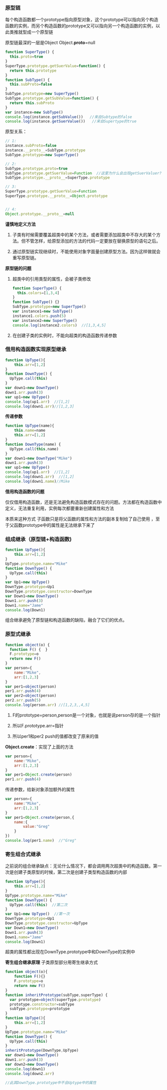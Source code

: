 ### 原型链

每个构造函数都一个prototype指向原型对象，这个prototype可以指向另个构造函数的实例，而另个构造函数的prototype又可以指向另一个构造函数的实例，以此类推就型成一个原型链

原型链最深的一层是Object  Object.__proto__=null

```javascript
function SuperType() {
  this.proto=true
}
SuperType.prototype.getSuerValue=function() {
  return this.prototype
}
function SubType() {
  this.subProto=false
}
SubType.prototype=new SuperType()
SubType.prototype.getSubValue=function() {
  return this.subProto
}
var instance=new SubType()
console.log(instance.getSubValue())   //来自Subtype的false
console.log(instance.getSuerValue())   //来自Supertype的true
```

原型关系：

```javascript
// 1:
instance.subProto=false
instance.__proto__=SubType.prototype
SubType.prototype=new SuperType()

// 2:
SubType.prototype.proto=true
SubType.prototype.getSuerValue=Function  //这里为什么会出现getSuerValuer?  getSuerValuer不是SuperType原型里面的方法么,为什么会出现在SuperType的实例中
SubType.prototype.__proto__=SuperType.prototype

// 3:
SuperType.prototype.getSuerValue=Function
SuperType.prototype.__proto__=Object.prototype


// 4:
Object.prototype.__proto__=null
```

**谨慎地定义方法**

1. 子类有时候需要覆盖超类中的某个方法，或者需要添加超类中不存大的某个方法。但不管怎样，给原型添加的方法的代码一定要放在替换原型的语句之后。

2. 通过原型链实现继续时，不能使用对象字面量创建原型方法。因为这样做就会重写原型链。

**原型链的问题**

1. 超类中的引用类型的属性，会被子类修改
    
    ```javascript
    function SuperType() {
      this.colors=[1,3,4]
    }
    function SubType() {}
    SubType.prototype=new SuperType()
    var instance1=new SubType()
    instance1.colors.push(5)
    var instance2=new SuperType()
    console.log(instance2.colors)  //[1,3,4,5]
    ```
2. 在创建子类的实例时，不能向超类的构造函数传递参数

### 借用构造函数实现原型继承

```javascript
function UpType(){
    this.arr=[1,2]
}
function DownType() {
  UpType.call(this)
}
var down1=new DownType()
down1.arr.push(3)
var up1=new UpType()
console.log(up1.arr)  //[1,2]
console.log(down1.arr)//[1,2,3]
```

**传递参数**

```javascript
function UpType(name){
    this.name=name
    this.arr=[1,2]
}
function DownType(name) {
  UpType.call(this,name)
}
var down1=new DownType("Mike")
down1.arr.push(3)
var up1=new UpType()
console.log(up1.arr)  //[1,2]
console.log(down1.arr)  //[1,2]
console.log(down1.name)//Mike
```

**借用构造函数的问题**

仅仅借用构造函数，还是无法避免构造函数模式存在的问题。方法都在构造函数中定义，无法重复利用，实例每次都要重新创建属性和方法

本质来这种方式 子函数只是将父函数的属性和方法的副本复制给了自己使用 ，至于父函数prototype中的属性是无法继承下来了

### 组成继承（原型链+构造函数)

```javascript
function UpType(){
    this.arr=[1,2]
}
UpType.prototype.name="Mike"
function DownType() {
  UpType.call(this)
}
var Up1=new UpType()
DownType.prototype=Up1
DownType.prototype.constructor=DownType
var Down1=new DownType()
Down1.arr.push(3)
Down1.name="Jame"
console.log(Down1)


```

组合继承避免了原型链和构造函数的缺陷，融合了它们的优点。

### 原型式继承

```javascript
function object(o) {
  function F() {  }
  F.prototype=o
  return new F()
}
var person={
    name:"Mike",
    arr:[1,2,3]
}
var per1=object(person)
per1.arr.push(4)
var per2=object(person)
per2.arr.push(5)
console.log(person.arr) //[1,2,3,,4,5]
```

1. F的prototype=person,person是一个对象，也就是说person存的是一个指针

2. 所以F.prototype.arr=指针

3. 所以per1和per2 push的值都改变了原来的值

**Object.create**：实现了上面的方法

```javascript
var person={
    name:"Mike",
    arr:[1,2,3]
}
var per1=Object.create(person)
per1.arr.push(4)
```

传递参数，给新对象添加额外的属性

```javascript
var person={
    name:"Mike",
    arr:[1,2,3]
}
var per1=Object.create(person,{
    name:{
        value:"Greg"
    }
})
console.log(per1.name)  //"Greg"
```

### 寄生组合式继承

之前说的组合继承缺点：无论什么情况下，都会调用两次超类中的构造函数。第一次是创建子类原型的时候，第二次是创建子类型构造函数的内部

```javascript
function UpType(){
    this.arr=[1,2]
}
UpType.prototype.name="Mike"
function DownType() {
  UpType.call(this)  //第二次
}
var Up1=new UpType()  //第一次
DownType.prototype=Up1 
DownType.prototype.constructor=UpType
var Down1=new DownType()
Down1.arr.push(3)
Down1.name="Jame"
console.log(Down1)
```

超类的属性都出现在DownType.prototype中和DownType的实例中

**寄生组合继承原理**  子类原型部分用寄生继承方式

```javascript
function object(o){
    function F(){}
    F.prototype=o
    return new F()
}
function inheritPrototype(subType,superType) {
  var prototype=object(superType.prototype)
  prototype.constructor=subType
  subType.prototype=prototype
}
function UpType(){
    this.arr=[1,2]
}
UpType.prototype.name="Mike"
function DownType() {
  UpType.call(this)
}
inheritPrototype(DownType,UpType)
var down1=new DownType()
down1.arr.push(3)
var down2=new DownType()
console.log(down1)
console.log(down2.arr)

//此其DownType.prototype中不会Uptype中的属性
```